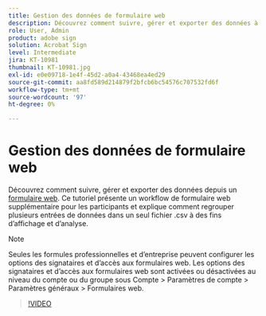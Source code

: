 ```yaml
---
title: Gestion des données de formulaire web
description: Découvrez comment suivre, gérer et exporter des données à partir d’un formulaire web
role: User, Admin
product: adobe sign
solution: Acrobat Sign
level: Intermediate
jira: KT-10981
thumbnail: KT-10981.jpg
exl-id: e0e09718-1e4f-45d2-a0a4-43468ea4ed29
source-git-commit: aa8fd589d214879f2bfcb6bc54576c707532fd6f
workflow-type: tm+mt
source-wordcount: '97'
ht-degree: 0%

---
```


# Gestion des données de formulaire web

Découvrez comment suivre, gérer et exporter des données depuis un [formulaire web](webform.md). Ce tutoriel présente un workflow de formulaire web supplémentaire pour les participants et explique comment regrouper plusieurs entrées de données dans un seul fichier .csv à des fins d’affichage et d’analyse.

>[!NOTE]
>
>Seules les formules professionnelles et d’entreprise peuvent configurer les options des signataires et d’accès aux formulaires web. Les options des signataires et d’accès aux formulaires web sont activées ou désactivées au niveau du compte ou du groupe sous Compte > Paramètres de compte > Paramètres généraux > Formulaires web.

>[!VIDEO](https://video.tv.adobe.com/v/3409607?quality=12&learn=on&hidetitle=true)
